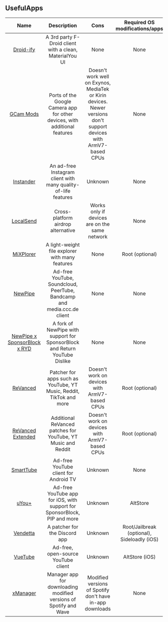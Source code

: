 ## UsefulApps

| Name | Description | Cons | Required OS modifications/apps | Author | Operating System | License |
| :---: | :---: | :---: | :---: | :---: | :---: | :---: |
| [Droid-ify](https://github.com/Droid-ify/client) | A 3rd party F-Droid client with a clean, MaterialYou UI | None | None | Iamlooker | Android (5.0+) | [GPL-3](https://www.tldrlegal.com/license/gnu-general-public-license-v3-gpl-3) |
| [GCam Mods](https://www.celsoazevedo.com/files/android/google-camera/) | Ports of the Google Camera app for other devices, with additional features | Doesn't work well on Exynos, MediaTek or Kirin devices. Newer versions don't support devices with ArmV7-based CPUs | None | Arnova8G2, BSG, BigKaka, Hasli and others | Android (6.0+) | All Rights Reserved |
| [Instander](https://thedise.me/instander/?setLng=en) | An ad-free Instagram client with many quality-of-life features | Unknown | None | TheDise | Android (9.0+) | All Rights Reserved |
| [LocalSend](https://localsend.org) | Cross-platform airdrop alternative | Works only if devices are on the same network | None | Android, iOS | Tienisto | [MIT License](https://www.tldrlegal.com/license/mit-license)
| [MiXPlorer](https://forum.xda-developers.com/t/app-2-2-mixplorer-v6-x-released-fully-featured-file-manager.1523691/#post-23109280) | A light-weight file explorer with many features | None | Root (optional) | HootanParsa | Android (2.2+) | All Rights Reserved |
| [NewPipe](https://newpipe.net/) | Ad-free YouTube, Soundcloud, PeerTube, Bandcamp and media.ccc.de client | None | None | Team NewPipe | Android (5.0)+ | [GPL-3](https://www.tldrlegal.com/license/gnu-general-public-license-v3-gpl-3) |
| [NewPipe x SponsorBlock x RYD](https://github.com/polymorphicshade/NewPipe/releases) | A fork of NewPipe with support for SponsorBlock and Return YouTube Dislike | None | None | polymorphicshade | Android (5.0)+ | [GPL-3](https://www.tldrlegal.com/license/gnu-general-public-license-v3-gpl-3) |
| [ReVanced](https://revanced.app) | Patcher for apps such as YouTube, YT Music, Reddit, TikTok and more | Doesn't work on devices with ArmV7-based CPUs | Root (optional) | Team ReVanced | Android (6.0+) | [GPL-3](https://www.tldrlegal.com/license/gnu-general-public-license-v3-gpl-3) |
| [ReVanced Extended](https://github.com/inotia00/revanced-patches) | Additional ReVanced patches for YouTube, YT Music and Reddit | Doesn't work on devices with ArmV7-based CPUs | Root (optional) | inotia00 | Android (6.0+) | [GPL-3](https://www.tldrlegal.com/license/gnu-general-public-license-v3-gpl-3) |
| [SmartTube](https://github.com/yuliskov/SmartTubeNext) | Ad-free YouTube client for Android TV | Unknown | None | yuliskov | AndroidTV (4.3+) | [GPL-3](https://www.tldrlegal.com/license/gnu-general-public-license-v3-gpl-3) |
| [uYou+](https://github.com/qnblackcat/uYouPlus) | Ad-free YouTube app for iOS, with support for SponsorBlock, PIP and more | Unknown | AltStore | qnblackcat | iOS | All Rights Reserved |
| [Vendetta](https://github.com/vendetta-mod/Vendetta) | A patcher for the Discord app | Unknown | Root/Jailbreak (optional), Sideloadly (iOS) | maisymoe, wingio | Android (9.0+), iOS | [BSD-3-Clause License](https://www.tldrlegal.com/license/bsd-3-clause-license-revised) |
| [VueTube](https://vuetube.app/) | Ad-free, open-source YouTube client | Unknown | AltStore (iOS) | Frontesque | Android (5.0+), iOS (12.5+) | [GPL-3](https://www.tldrlegal.com/license/gnu-general-public-license-v3-gpl-3) |
| [xManager](https://github.com/Team-xManager/xManager) | Manager app for downloading modified versions of Spotify and Wave | Modified versions of Spotify don't have in-app downloads | None | xC3FFF0E | Android (5.0+) | [GPL-3](https://www.tldrlegal.com/license/gnu-general-public-license-v3-gpl-3) |

